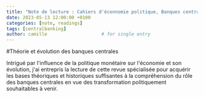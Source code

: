 ```yaml
---
title: "Note de lecture : Cahiers d'éconnomie politique, Banques centrales"
date: 2023-05-13 12:00:00 +0100
categories: [note, readings]
tags: [centralbanking]
author: camille                    # for single entry
---
```


#Théorie et évolution des banques centrales

Intrigué par l'influence de la politique monétaire sur l'économie et son évolution, j'ai entrepris la lecture de cette revue spécialisée pour acquérir les bases théoriques et historiques suffisantes à la compréhension du rôle des banques centrales en vue des transformation politiquement souhaitables à venir.
